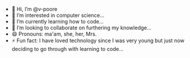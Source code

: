- 👋 Hi, I’m @v-poore
- 👀 I’m interested in computer science...
- 🌱 I’m currently learning how to code...
- 💞️ I’m looking to collaborate on furthering my knowledge...
- 😄 Pronouns: ma'am, she, her, Mrs.
- ⚡ Fun fact: I have loved technology since I was very young but just now deciding to go through with learning to code...

<!---
v-poore/v-poore is a ✨ special ✨ repository because its `README.md` (this file) appears on your GitHub profile.
You can click the Preview link to take a look at your changes.
--->
